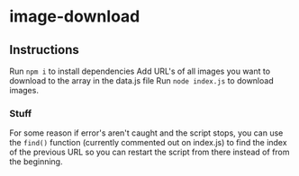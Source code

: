 # image-download

## Instructions
Run `npm i` to install dependencies
Add URL's of all images you want to download to the array in the data.js file
Run `node index.js` to download images.

### Stuff
For some reason if error's aren't caught and the script stops, you can use the `find()` function (currently commented out on index.js) to find the index of the previous URL so you can restart the script from there instead of from the beginning.
